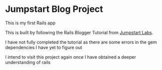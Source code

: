 <h1>Jumpstart Blog Project</h1>
<p>This is my first Rails app<p>
<p>This is built by following the Rails Blogger Tutorial from <a href="http://tutorials.jumpstartlab.com/projects/blogger.html">Jumpstart Labs</a>.</p>
<p>I have not fully completed the tutorial as there are some errors in the gem dependencies I have yet to figure out</p>
<p>I intend to visit this project again once I have obtained a deeper understanding of rails</p>
